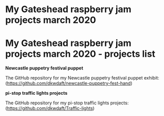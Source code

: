 #  My Gateshead raspberry jam projects march 2020
 
# My Gateshead raspberry jam projects march 2020 - projects list

**Newcastle puppetry festival puppet**
  
The  GitHub repository for my Newcastle puppetry festival puppet exhibit: (https://github.com/dkwdaft/newcastle-puppetry-fest-hand)


**pi-stop traffic lights projects**





The  GitHub repository for my pi-stop traffic lights projects: (https://github.com/dkwdaft/Traffic-lights)
